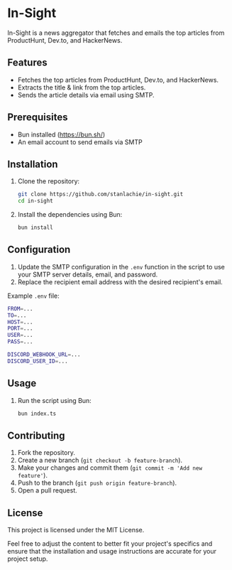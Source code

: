 # In-Sight

In-Sight is a news aggregator that fetches and emails the top articles from ProductHunt, Dev.to, and HackerNews.

## Features

- Fetches the top articles from ProductHunt, Dev.to, and HackerNews.
- Extracts the title & link from the top articles.
- Sends the article details via email using SMTP.

## Prerequisites

- Bun installed (https://bun.sh/)
- An email account to send emails via SMTP

## Installation

1. Clone the repository:

   ```bash
   git clone https://github.com/stanlachie/in-sight.git
   cd in-sight
   ```

2. Install the dependencies using Bun:
   ```bash
   bun install
   ```

## Configuration

1. Update the SMTP configuration in the `.env` function in the script to use your SMTP server details, email, and password.
2. Replace the recipient email address with the desired recipient's email.

Example `.env` file:

```bash
FROM=...
TO=...
HOST=...
PORT=...
USER=...
PASS=...

DISCORD_WEBHOOK_URL=...
DISCORD_USER_ID=...
```

## Usage

1. Run the script using Bun:

   ```bash
   bun index.ts
   ```

## Contributing

1.  Fork the repository.
2.  Create a new branch (`git checkout -b feature-branch`).
3.  Make your changes and commit them (`git commit -m 'Add new feature'`).
4.  Push to the branch (`git push origin feature-branch`).
5.  Open a pull request.

## License

This project is licensed under the MIT License.

Feel free to adjust the content to better fit your project's specifics and ensure that the installation and usage instructions are accurate for your project setup.
